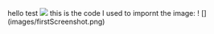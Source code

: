 
hello test
![](images/firstScreenshot.png)
this is the code I used to impornt the image: ! [] (images/firstScreenshot.png)
